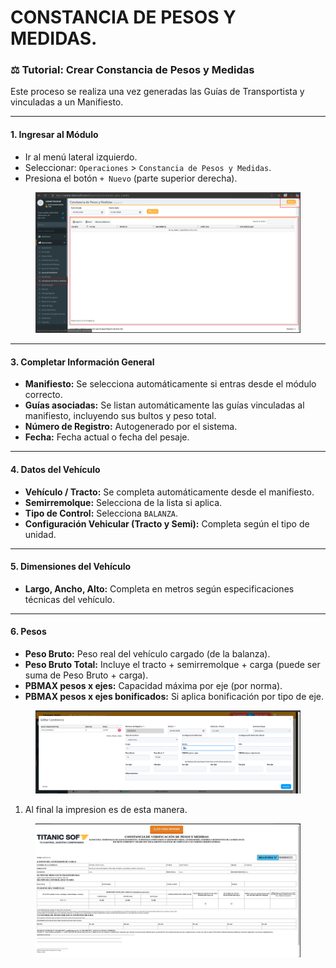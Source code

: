 # CONSTANCIA DE PESOS Y MEDIDAS.

### ⚖️ Tutorial: Crear Constancia de Pesos y Medidas

Este proceso se realiza una vez generadas las Guías de Transportista y vinculadas a un Manifiesto.

***

#### 1. Ingresar al Módulo

* Ir al menú lateral izquierdo.
* Seleccionar: `Operaciones` > `Constancia de Pesos y Medidas`.
* Presiona el botón `+ Nuevo` (parte superior derecha).

<figure><img src="../../../.gitbook/assets/image (105).png" alt=""><figcaption></figcaption></figure>

***

#### 3. Completar Información General

* **Manifiesto:** Se selecciona automáticamente si entras desde el módulo correcto.
* **Guías asociadas:** Se listan automáticamente las guías vinculadas al manifiesto, incluyendo sus bultos y peso total.
* **Número de Registro:** Autogenerado por el sistema.
* **Fecha:** Fecha actual o fecha del pesaje.

***

#### 4. Datos del Vehículo

* **Vehículo / Tracto:** Se completa automáticamente desde el manifiesto.
* **Semirremolque:** Selecciona de la lista si aplica.
* **Tipo de Control:** Selecciona `BALANZA`.
* **Configuración Vehicular (Tracto y Semi):** Completa según el tipo de unidad.

***

#### 5. Dimensiones del Vehículo

* **Largo, Ancho, Alto:** Completa en metros según especificaciones técnicas del vehículo.

***

#### 6. Pesos

* **Peso Bruto:** Peso real del vehículo cargado (de la balanza).
* **Peso Bruto Total:** Incluye el tracto + semirremolque + carga (puede ser suma de Peso Bruto + carga).
* **PBMAX pesos x ejes:** Capacidad máxima por eje (por norma).
* **PBMAX pesos x ejes bonificados:** Si aplica bonificación por tipo de eje.

<figure><img src="../../../.gitbook/assets/image (106).png" alt=""><figcaption></figcaption></figure>

1. Al final la impresion es de esta manera.

<figure><img src="../../../.gitbook/assets/image (107).png" alt=""><figcaption></figcaption></figure>
